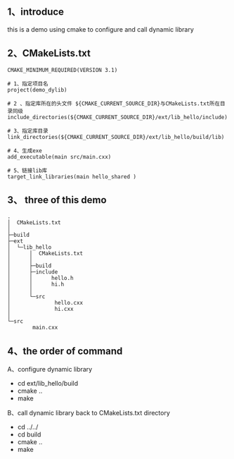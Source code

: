 

## 1、introduce
this is a demo using cmake to configure and call dynamic library

## 2、CMakeLists.txt
```
CMAKE_MINIMUM_REQUIRED(VERSION 3.1)

# 1、指定项目名
project(demo_dylib)

# 2 、指定库所在的头文件 ${CMAKE_CURRENT_SOURCE_DIR}与CMakeLists.txt所在目录同级
include_directories(${CMAKE_CURRENT_SOURCE_DIR}/ext/lib_hello/include)

# 3、指定库目录
link_directories(${CMAKE_CURRENT_SOURCE_DIR}/ext/lib_hello/build/lib) 

# 4、生成exe
add_executable(main src/main.cxx)

# 5、链接lib库
target_link_libraries(main hello_shared ) 

```


## 3、 three of this demo
```
.
│  CMakeLists.txt
│  
├─build
├─ext
│  └─lib_hello
│      │  CMakeLists.txt
│      │  
│      ├─build
│      ├─include
│      │      hello.h
│      │      hi.h
│      │      
│      └─src
│              hello.cxx
│              hi.cxx
│              
└─src
        main.cxx

```

## 4、the order of command
A、configure dynamic library
* cd ext/lib_hello/build
* cmake ..
* make 

B、call dynamic library
    back to CMakeLists.txt directory 
* cd ../../
* cd build
* cmake ..
* make

